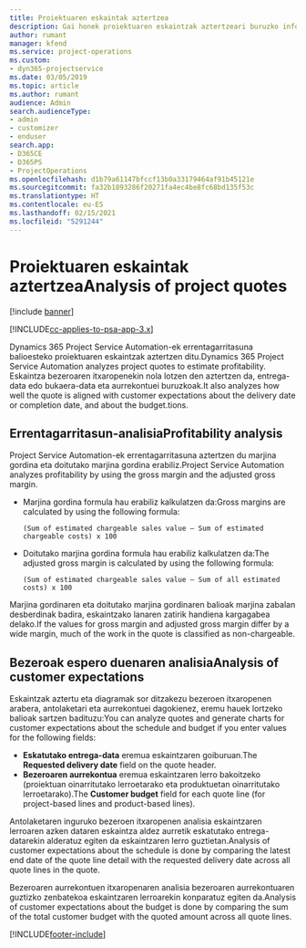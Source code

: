 ```yaml
---
title: Proiektuaren eskaintak aztertzea
description: Gai honek proiektuaren eskaintzak aztertzeari buruzko informazioa ematen du.
author: rumant
manager: kfend
ms.service: project-operations
ms.custom:
- dyn365-projectservice
ms.date: 03/05/2019
ms.topic: article
ms.author: rumant
audience: Admin
search.audienceType:
- admin
- customizer
- enduser
search.app:
- D365CE
- D365PS
- ProjectOperations
ms.openlocfilehash: d1b79a61147bfccf13b0a33179464af91b45121e
ms.sourcegitcommit: fa32b1893286f20271fa4ec4be8fc68bd135f53c
ms.translationtype: HT
ms.contentlocale: eu-ES
ms.lasthandoff: 02/15/2021
ms.locfileid: "5291244"
---
```

# <a name="analysis-of-project-quotes"></a><span data-ttu-id="22f1e-103">Proiektuaren eskaintak aztertzea</span><span class="sxs-lookup"><span data-stu-id="22f1e-103">Analysis of project quotes</span></span>

[!include [banner](../includes/psa-now-project-operations.md)]

[!INCLUDE[cc-applies-to-psa-app-3.x](../includes/cc-applies-to-psa-app-3x.md)]

<span data-ttu-id="22f1e-104">Dynamics 365 Project Service Automation-ek errentagarritasuna balioesteko proiektuaren eskaintzak aztertzen ditu.</span><span class="sxs-lookup"><span data-stu-id="22f1e-104">Dynamics 365 Project Service Automation analyzes project quotes to estimate profitability.</span></span> <span data-ttu-id="22f1e-105">Eskaintza bezeroaren itxaropenekin nola lotzen den aztertzen da, entrega-data edo bukaera-data eta aurrekontuei buruzkoak.</span><span class="sxs-lookup"><span data-stu-id="22f1e-105">It also analyzes how well the quote is aligned with customer expectations about the delivery date or completion date, and about the budget.tions.</span></span>

## <a name="profitability-analysis"></a><span data-ttu-id="22f1e-106">Errentagarritasun-analisia</span><span class="sxs-lookup"><span data-stu-id="22f1e-106">Profitability analysis</span></span>

<span data-ttu-id="22f1e-107">Project Service Automation-ek errentagarritasuna aztertzen du marjina gordina eta doitutako marjina gordina erabiliz.</span><span class="sxs-lookup"><span data-stu-id="22f1e-107">Project Service Automation analyzes profitability by using the gross margin and the adjusted gross margin.</span></span>

- <span data-ttu-id="22f1e-108">Marjina gordina formula hau erabiliz kalkulatzen da:</span><span class="sxs-lookup"><span data-stu-id="22f1e-108">Gross margins are calculated by using the following formula:</span></span>

  `
    (Sum of estimated chargeable sales value – Sum of estimated chargeable costs) x 100
  `
- <span data-ttu-id="22f1e-109">Doitutako marjina gordina formula hau erabiliz kalkulatzen da:</span><span class="sxs-lookup"><span data-stu-id="22f1e-109">The adjusted gross margin is calculated by using the following formula:</span></span>

  `
    (Sum of estimated chargeable sales value – Sum of all estimated costs) x 100
  `

<span data-ttu-id="22f1e-110">Marjina gordinaren eta doitutako marjina gordinaren balioak marjina zabalan desberdinak badira, eskaintzako lanaren zatirik handiena kargagabea delako.</span><span class="sxs-lookup"><span data-stu-id="22f1e-110">If the values for gross margin and adjusted gross margin differ by a wide margin, much of the work in the quote is classified as non-chargeable.</span></span>

## <a name="analysis-of-customer-expectations"></a><span data-ttu-id="22f1e-111">Bezeroak espero duenaren analisia</span><span class="sxs-lookup"><span data-stu-id="22f1e-111">Analysis of customer expectations</span></span>

<span data-ttu-id="22f1e-112">Eskaintzak aztertu eta diagramak sor ditzakezu bezeroen itxaropenen arabera, antolaketari eta aurrekontuei dagokienez, eremu hauek lortzeko balioak sartzen badituzu:</span><span class="sxs-lookup"><span data-stu-id="22f1e-112">You can analyze quotes and generate charts for customer expectations about the schedule and budget if you enter values for the following fields:</span></span>

- <span data-ttu-id="22f1e-113">**Eskatutako entrega-data** eremua eskaintzaren goiburuan.</span><span class="sxs-lookup"><span data-stu-id="22f1e-113">The **Requested delivery date** field on the quote header.</span></span>
- <span data-ttu-id="22f1e-114">**Bezeroaren aurrekontua** eremua eskaintzaren lerro bakoitzeko (proiektuan oinarritutako lerroetarako eta produktuetan oinarritutako lerroetarako).</span><span class="sxs-lookup"><span data-stu-id="22f1e-114">The **Customer budget** field for each quote line (for project-based lines and product-based lines).</span></span>

<span data-ttu-id="22f1e-115">Antolaketaren inguruko bezeroen itxaropenen analisia eskaintzaren lerroaren azken dataren eskaintza aldez aurretik eskatutako entrega-datarekin alderatuz egiten da eskaintzaren lerro guztietan.</span><span class="sxs-lookup"><span data-stu-id="22f1e-115">Analysis of customer expectations about the schedule is done by comparing the latest end date of the quote line detail with the requested delivery date across all quote lines in the quote.</span></span>

<span data-ttu-id="22f1e-116">Bezeroaren aurrekontuen itxaropenaren analisia bezeroaren aurrekontuaren guztizko zenbatekoa eskaintzaren lerroarekin konparatuz egiten da.</span><span class="sxs-lookup"><span data-stu-id="22f1e-116">Analysis of customer expectations about the budget is done by comparing the sum of the total customer budget with the quoted amount across all quote lines.</span></span>


[!INCLUDE[footer-include](../includes/footer-banner.md)]
